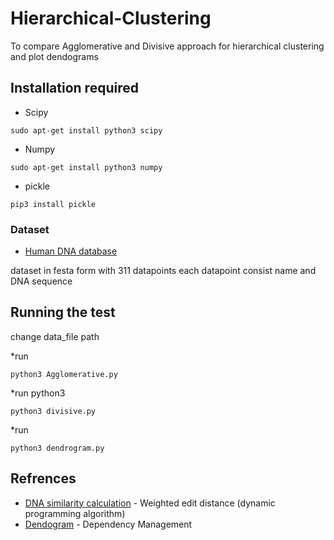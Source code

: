 # Hierarchical-Clustering
To compare Agglomerative and Divisive approach for hierarchical clustering and plot dendograms 

## Installation required

* Scipy 
```
sudo apt-get install python3 scipy
```

* Numpy
```
sudo apt-get install python3 numpy
```

* pickle
```
pip3 install pickle
```

### Dataset

* [Human DNA database]()

dataset in festa form with 311 datapoints each datapoint consist name and DNA sequence

## Running the test

change data_file path 

*run  
```
python3 Agglomerative.py
```
*run python3
```
python3 divisive.py
```
*run 
```
python3 dendrogram.py
```


## Refrences

* [DNA similarity calculation](https://stackoverflow.com/questions/20647619/global-sequence-alignment-dynamic-programming-finding-the-minimum-in-a-matrix) - Weighted edit distance (dynamic programming algorithm)
* [Dendogram](https://plot.ly/python/dendrogram/) - Dependency Management